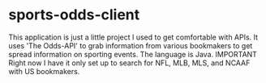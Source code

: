 # sports-odds-client
This application is just a little project I used to get comfortable with APIs. 
It uses 'The Odds-API' to grab information from various bookmakers to get spread information on sporting events.
The language is Java.
IMPORTANT
Right now I have it only set up to search for NFL, MLB, MLS, and NCAAF with US bookmakers.
